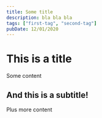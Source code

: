 ```yaml
---
title: Some title
description: bla bla bla
tags: ["first-tag", "second-tag"]
pubDate: 12/01/2020
---
```


# This is a title

Some content

## And this is a subtitle!

Plus more content
